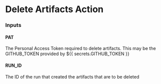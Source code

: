 # Delete Artifacts Action

### Inputs

#### PAT

The Personal Access Token required to delete artifacts. This may be the GITHUB_TOKEN provided by ${{ secrets.GITHUB_TOKEN }}

#### RUN_ID

The ID of the run that created the artifacts that are to be deleted